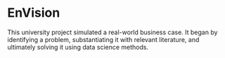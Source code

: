 # EnVision
This university project simulated a real-world business case. It began by identifying a problem, substantiating it with relevant literature, and ultimately solving it using data science methods.
